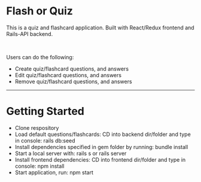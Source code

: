 # Flash or Quiz
<p>This is a quiz and flashcard application. Built with React/Redux frontend and Rails-API backend.</p>
<br>
<p>Users can do the following:</p>
<ul>
  <li>Create quiz/flashcard questions, and answers</li>
  <li>Edit quiz/flashcard questions, and answers</li>
  <li>Remove quiz/flashcard questions, and answers</li>
</ul>
<hr>

# Getting Started
<ul>
  <li>Clone respository</li>
  <li>Load default questions/flashcards: CD into backend dir/folder and type in console: rails db:seed</li>
  <li>Install dependencies specified in gem folder by running: bundle install</li>
  <li>Start a local server with: rails s or rails server</li>
  <li>Install frontend dependencies: CD into frontend dir/folder and type in console: npm install</li>
  <li>Start application, run: npm start</li>
  
